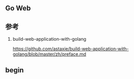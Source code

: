 ## Go Web

## 参考

1. build-web-application-with-golang

	https://github.com/astaxie/build-web-application-with-golang/blob/master/zh/preface.md


## begin





